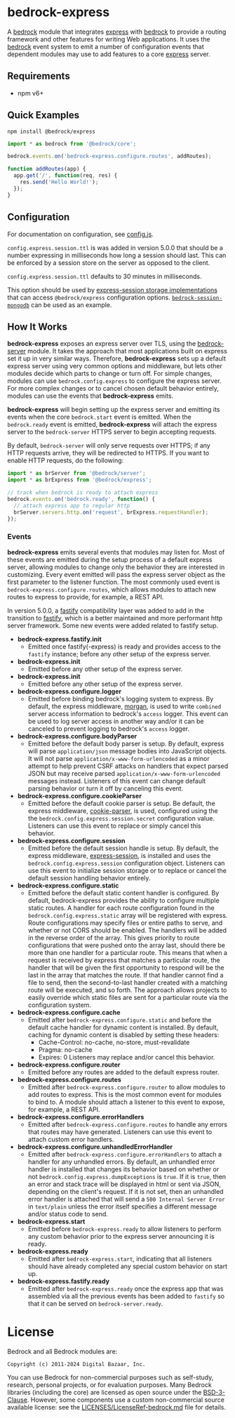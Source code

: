 # bedrock-express

A [bedrock][] module that integrates [express][] with [bedrock][] to provide
a routing framework and other features for writing Web applications. It
uses the [bedrock][] event system to emit a number of configuration
events that dependent modules may use to add features to a core [express][]
server.

## Requirements

- npm v6+

## Quick Examples

```
npm install @bedrock/express
```

```js
import * as bedrock from '@bedrock/core';

bedrock.events.on('bedrock-express.configure.routes', addRoutes);

function addRoutes(app) {
  app.get('/', function(req, res) {
    res.send('Hello World!');
  });
}
```

## Configuration

For documentation on configuration, see [config.js](./lib/config.js).

`config.express.session.ttl` is was added in version 5.0.0 that should be a
number expressing in milliseconds how long a session should last. This can
be enforced by a session store on the server as opposed to the client.

`config.express.session.ttl` defaults to 30 minutes in milliseconds.

This option should be used by [express-session storage implementations][]
that can access `@bedrock/express` configuration options.
[`bedrock-session-mongodb`](https://github.com/digitalbazaar/bedrock-session-mongodb/pull/12/files)
can be used as an example.

## How It Works

**bedrock-express** exposes an express server over TLS, using the
[bedrock-server][] module. It takes the approach that most applications built
on express set it up in very similar ways. Therefore, **bedrock-express** sets
up a default express server using very common options and middleware, but lets
other modules decide which parts to change or turn off. For simple changes,
modules can use `bedrock.config.express` to configure the express server. For
more complex changes or to cancel chosen default behavior entirely, modules
can use the events that **bedrock-express** emits.

**bedrock-express** will begin setting up the express server and emitting its
events when the core `bedrock.start` event is emitted. When the `bedrock.ready`
event is emitted, **bedrock-express** will attach the express server to
the `bedrock-server` HTTPS server to begin accepting requests.

By default, `bedrock-server` will only serve requests over HTTPS; if any
HTTP requests arrive, they will be redirected to HTTPS. If you want to
enable HTTP requests, do the following:

```js
import * as brServer from '@bedrock/server';
import * as brExpress from '@bedrock/express';

// track when bedrock is ready to attach express
bedrock.events.on('bedrock.ready', function() {
  // attach express app to regular http
  brServer.servers.http.on('request', brExpress.requestHandler);
});
```

### Events

**bedrock-express** emits several events that modules may listen for. Most of
these events are emitted during the setup process of a default express server,
allowing modules to change only the behavior they are interested in
customizing. Every event emitted will pass the express server object as the
first parameter to the listener function. The most commonly used event is
`bedrock-express.configure.routes`, which allows modules to attach new routes
to express to provide, for example, a REST API.

In version 5.0.0, a [fastify][] compatibility layer was added to add in the
transition to [fastify][], which is a better maintained and more performant
http server framework. Some new events were added related to fastify setup.

- **bedrock-express.fastify.init**
  - Emitted once fastify(-express) is ready and provides access to the
    `fastify` instance; before any other setup of the express server.
- **bedrock-express.init**
  - Emitted before any other setup of the express server.
- **bedrock-express.init**
  - Emitted before any other setup of the express server.
- **bedrock-express.configure.logger**
  - Emitted before binding bedrock's logging system to express. By default,
    the express middleware, [morgan][], is used to write `combined` server
    access information to bedrock's `access` logger. This event can be used to
    log server access in another way and/or it can be canceled to prevent
    logging to bedrock's `access` logger.
- **bedrock-express.configure.bodyParser**
  - Emitted before the default body parser is setup. By default, express
    will parse `application/json` message bodies into JavaScript objects. It
    will not parse `application/x-www-form-urlencoded` as a minor attempt to
    help prevent CSRF attacks on handlers that expect parsed JSON but may
    receive parsed `application/x-www-form-urlencoded` messages instead.
    Listeners of this event can change default parsing behavior or turn it off
    by canceling this event.
- **bedrock-express.configure.cookieParser**
  - Emitted before the default cookie parser is setup. Be default, the
    express middleware, [cookie-parser][], is used, configured using the
    the `bedrock.config.express.session.secret` configuration value. Listeners
    can use this event to replace or simply cancel this behavior.
- **bedrock-express.configure.session**
  - Emitted before the default session handle is setup. By default, the
    express middleware, [express-session][], is installed and uses the
    `bedrock.config.express.session` configuration object. Listeners can use
    this event to initialize session storage or to replace or cancel the
    default session handling behavior entirely.
- **bedrock-express.configure.static**
  - Emitted before the default static content handler is configured. By
    default, bedrock-express provides the ability to configure multiple
    static routes. A handler for each route configuration found in the
    `bedrock.config.express.static` array will be registered with express.
    Route configurations may specify files or entire paths to serve, and
    whether or not CORS should be enabled. The handlers will be added in the
    reverse order of the array. This gives priority to route configurations
    that were pushed onto the array last, should there be more than one handler
    for a particular route. This means that when a request is received by
    express that matches a particular route, the handler that will be given
    the first opportunity to respond will be the last in the array that matches
    the route. If that handler cannot find a file to send, then the
    second-to-last handler created with a matching route will be executed, and
    so forth. The approach allows projects to easily override which static
    files are sent for a particular route via the configuration system.
- **bedrock-express.configure.cache**
  - Emitted after `bedrock-express.configure.static` and before the default
    cache handler for dynamic content is installed. By default, caching for
    dynamic content is disabled by setting these headers:
    - Cache-Control: no-cache, no-store, must-revalidate
    - Pragma: no-cache
    - Expires: 0
    Listeners may replace and/or cancel this behavior.
- **bedrock-express.configure.router**
  - Emitted before any routes are added to the default express router.
- **bedrock-express.configure.routes**
  - Emitted after `bedrock-express.configure.router` to allow modules to
    add routes to express. This is the most common event for modules to bind
    to. A module should attach a listener to this event to expose, for example,
    a REST API.
- **bedrock-express.configure.errorHandlers**
  - Emitted after `bedrock-express.configure.routes` to handle any errors that
    routes may have generated. Listeners can use this event to attach custom
    error handlers.
- **bedrock-express.configure.unhandledErrorHandler**
  - Emitted after `bedrock-express.configure.errorHandlers` to attach a
    handler for any unhandled errors. By default, an unhandled error handler
    is installed that changes its behavior based on whether or not
    `bedrock.config.express.dumpExceptions` is `true`. If it is `true`, then an
    error and stack trace will be displayed in html or sent via JSON, depending
    on the client's request. If it is not set, then an unhandled error handler
    is attached that will send a `500 Internal Server Error` in `text/plain`
    unless the error itself specifies a different message and/or status code
    to send.
- **bedrock-express.start**
  - Emitted before `bedrock-express.ready` to allow listeners to perform any
    custom behavior prior to the express server announcing it is ready.
- **bedrock-express.ready**
  - Emitted after `bedrock-express.start`, indicating that all listeners
    should have already completed any special custom behavior on start up.
- **bedrock-express.fastify.ready**
  - Emitted after `bedrock-express.ready` once the express app that was
    assembled via all the previous events has been added to `fastify` so
    that it can be served on `bedrock-server.ready`.

# License

Bedrock and all Bedrock modules are:

    Copyright (c) 2011-2024 Digital Bazaar, Inc.

You can use Bedrock for non-commercial purposes such as self-study, research,
personal projects, or for evaluation purposes. Many Bedrock libraries (including
the core) are licensed as open source under the [BSD-3-Clause](LICENSE.md). However,
some components use a custom non-commercial source available license: see the
[LICENSES/LicenseRef-bedrock.md](LICENSES/LicenseRef-bedrock.md) file for details.

[bedrock]: https://github.com/digitalbazaar/bedrock
[bedrock-server]: https://github.com/digitalbazaar/bedrock-server
[cookie-parser]: https://github.com/expressjs/cookie-parser
[express]: https://github.com/strongloop/express
[morgan]: https://github.com/expressjs/morgan
[express-session]: https://github.com/expressjs/session
[express-session storage implementations]: https://www.npmjs.com/package/express-session#session-store-implementation
[fastify]: https://github.com/fastify/fastify
